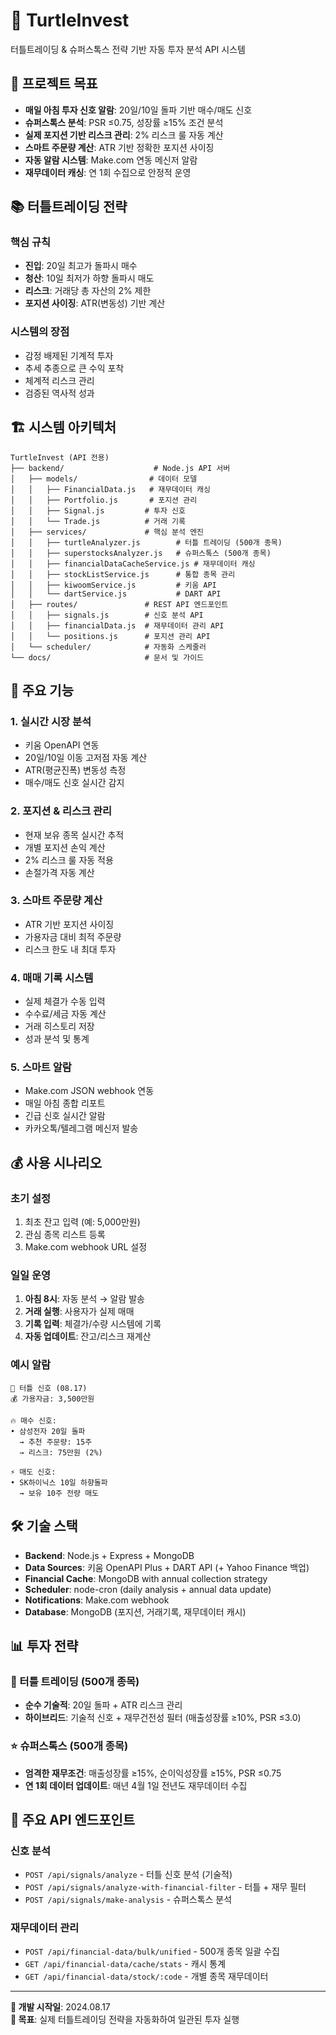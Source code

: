 # 🐢 TurtleInvest

터틀트레이딩 & 슈퍼스톡스 전략 기반 자동 투자 분석 API 시스템

## 🎯 프로젝트 목표

- **매일 아침 투자 신호 알람**: 20일/10일 돌파 기반 매수/매도 신호
- **슈퍼스톡스 분석**: PSR ≤0.75, 성장률 ≥15% 조건 분석
- **실제 포지션 기반 리스크 관리**: 2% 리스크 룰 자동 계산
- **스마트 주문량 계산**: ATR 기반 정확한 포지션 사이징
- **자동 알람 시스템**: Make.com 연동 메신저 알람
- **재무데이터 캐싱**: 연 1회 수집으로 안정적 운영

## 📚 터틀트레이딩 전략

### 핵심 규칙
- **진입**: 20일 최고가 돌파시 매수
- **청산**: 10일 최저가 하향 돌파시 매도  
- **리스크**: 거래당 총 자산의 2% 제한
- **포지션 사이징**: ATR(변동성) 기반 계산

### 시스템의 장점
- 감정 배제된 기계적 투자
- 추세 추종으로 큰 수익 포착
- 체계적 리스크 관리
- 검증된 역사적 성과

## 🏗️ 시스템 아키텍처

```
TurtleInvest (API 전용)
├── backend/                    # Node.js API 서버
│   ├── models/                # 데이터 모델
│   │   ├── FinancialData.js   # 재무데이터 캐싱
│   │   ├── Portfolio.js       # 포지션 관리
│   │   ├── Signal.js         # 투자 신호
│   │   └── Trade.js          # 거래 기록
│   ├── services/             # 핵심 분석 엔진
│   │   ├── turtleAnalyzer.js        # 터틀 트레이딩 (500개 종목)
│   │   ├── superstocksAnalyzer.js   # 슈퍼스톡스 (500개 종목)
│   │   ├── financialDataCacheService.js # 재무데이터 캐싱
│   │   ├── stockListService.js      # 통합 종목 관리
│   │   ├── kiwoomService.js         # 키움 API
│   │   └── dartService.js           # DART API
│   ├── routes/               # REST API 엔드포인트
│   │   ├── signals.js        # 신호 분석 API
│   │   ├── financialData.js  # 재무데이터 관리 API
│   │   └── positions.js      # 포지션 관리 API
│   └── scheduler/            # 자동화 스케줄러
└── docs/                     # 문서 및 가이드
```

## 🚀 주요 기능

### 1. 실시간 시장 분석
- 키움 OpenAPI 연동
- 20일/10일 이동 고저점 자동 계산
- ATR(평균진폭) 변동성 측정
- 매수/매도 신호 실시간 감지

### 2. 포지션 & 리스크 관리
- 현재 보유 종목 실시간 추적
- 개별 포지션 손익 계산
- 2% 리스크 룰 자동 적용
- 손절가격 자동 계산

### 3. 스마트 주문량 계산
- ATR 기반 포지션 사이징
- 가용자금 대비 최적 주문량
- 리스크 한도 내 최대 투자

### 4. 매매 기록 시스템
- 실제 체결가 수동 입력
- 수수료/세금 자동 계산
- 거래 히스토리 저장
- 성과 분석 및 통계

### 5. 스마트 알람
- Make.com JSON webhook 연동
- 매일 아침 종합 리포트
- 긴급 신호 실시간 알람
- 카카오톡/텔레그램 메신저 발송

## 💰 사용 시나리오

### 초기 설정
1. 최초 잔고 입력 (예: 5,000만원)
2. 관심 종목 리스트 등록
3. Make.com webhook URL 설정

### 일일 운영
1. **아침 8시**: 자동 분석 → 알람 발송
2. **거래 실행**: 사용자가 실제 매매
3. **기록 입력**: 체결가/수량 시스템에 기록
4. **자동 업데이트**: 잔고/리스크 재계산

### 예시 알람
```
🐢 터틀 신호 (08.17)
💰 가용자금: 3,500만원

🔥 매수 신호:
• 삼성전자 20일 돌파
  → 추천 주문량: 15주 
  → 리스크: 75만원 (2%)

⚡ 매도 신호:  
• SK하이닉스 10일 하향돌파
  → 보유 10주 전량 매도
```

## 🛠️ 기술 스택

- **Backend**: Node.js + Express + MongoDB
- **Data Sources**: 키움 OpenAPI Plus + DART API (+ Yahoo Finance 백업)
- **Financial Cache**: MongoDB with annual collection strategy
- **Scheduler**: node-cron (daily analysis + annual data update)
- **Notifications**: Make.com webhook
- **Database**: MongoDB (포지션, 거래기록, 재무데이터 캐시)

## 📊 투자 전략

### 🐢 터틀 트레이딩 (500개 종목)
- **순수 기술적**: 20일 돌파 + ATR 리스크 관리
- **하이브리드**: 기술적 신호 + 재무건전성 필터 (매출성장률 ≥10%, PSR ≤3.0)

### ⭐ 슈퍼스톡스 (500개 종목) 
- **엄격한 재무조건**: 매출성장률 ≥15%, 순이익성장률 ≥15%, PSR ≤0.75
- **연 1회 데이터 업데이트**: 매년 4월 1일 전년도 재무데이터 수집

## 🚀 주요 API 엔드포인트

### 신호 분석
- `POST /api/signals/analyze` - 터틀 신호 분석 (기술적)
- `POST /api/signals/analyze-with-financial-filter` - 터틀 + 재무 필터
- `POST /api/signals/make-analysis` - 슈퍼스톡스 분석

### 재무데이터 관리  
- `POST /api/financial-data/bulk/unified` - 500개 종목 일괄 수집
- `GET /api/financial-data/cache/stats` - 캐시 통계
- `GET /api/financial-data/stock/:code` - 개별 종목 재무데이터

---

**📝 개발 시작일**: 2024.08.17  
**🎯 목표**: 실제 터틀트레이딩 전략을 자동화하여 일관된 투자 실행
